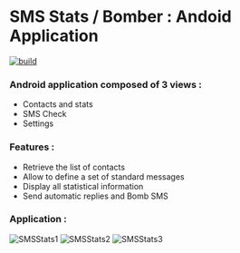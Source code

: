 # SMS Stats / Bomber : Andoid Application
[![build](https://user-images.githubusercontent.com/45497492/81677081-e47e5300-9450-11ea-8145-0d6106494039.png)](https://github.com/sckraa)
### Android application composed of 3 views :
* Contacts and stats
* SMS Check
* Settings

### Features :
* Retrieve the list of contacts
* Allow to define a set of standard messages
* Display all statistical information
* Send automatic replies and Bomb SMS

### Application :
![SMSStats1](https://user-images.githubusercontent.com/45497492/81675466-26a69500-944f-11ea-8b03-bfd58f6689c0.PNG)
![SMSStats2](https://user-images.githubusercontent.com/45497492/81675504-3920ce80-944f-11ea-8bfc-4fdc024939b7.PNG)
![SMSStats3](https://user-images.githubusercontent.com/45497492/81675532-3faf4600-944f-11ea-9c97-443e2d50df0f.PNG)
